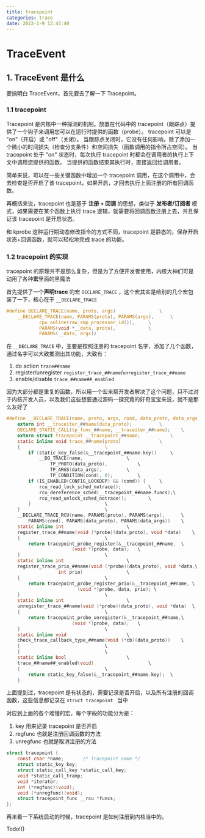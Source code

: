 ```yaml
---
title: tracepoint
categories: trace
date: 2022-1-9 13:47:40
---
```




# TraceEvent





## 1. TraceEvent 是什么



要搞明白 TraceEvent，首先要去了解一下 Tracepoint。



### 1.1 tracepoint 

Tracepoint 是内核中一种探测的机制。放置在代码中的 tracepoint（跟踪点）提供了一个钩子来调用您可以在运行时提供的函数（probe）。 tracepoint 可以是 "on"（开启）或 "off"（关闭）。 当跟踪点关闭时，它没有任何影响，除了添加一个微小的时间损失（检查分支条件）和空间损失（函数调用的指令所占空间）。 当 tracepoint 处于 "on" 状态时，每次执行 tracepoint 时都会在调用者的执行上下文中调用您提供的函数。 当提供的函数结束其执行时，直接返回给调用者。



简单来说，可以在一些关键函数中增加一个 tracepoint 调用，在这个调用中，会去检查是否开启了该 tracepoint，如果开启，才回去执行上面注册的所有回调函数。



再概括来说，tracepoint 也是基于 **注册 + 回调** 的思想，类似于 **发布者/订阅者** 模式，如果需要在某个函数上执行 trace 逻辑，就需要将回调函数注册上去，并且保证该 tracepoint 是开启状态。

和 kprobe 这种运行期动态修改指令的方式不同，tracepoint 是静态的，保存开启状态+回调函数，就可以轻松地完成 trace 的功能。



### 1.2 tracepoint 的实现



tracepoint 的原理并不是那么复杂，但是为了方便开发者使用，内核大神们可是动用了各种**宏**里面的黑魔法



首先提供了一个**声明trace**  的宏 `DECLARE_TRACE` ，这个宏其实是给别的几个宏包装了一下，核心在于 `__DECLARE_TRACE`

```c
#define DECLARE_TRACE(name, proto, args)				\
	__DECLARE_TRACE(name, PARAMS(proto), PARAMS(args),		\
			cpu_online(raw_smp_processor_id()),		\
			PARAMS(void *__data, proto),			\
			PARAMS(__data, args))
```



在 `__DECLARE_TRACE` 中，主要是按照注册的 tracepoint 名字，添加了几个函数，通过名字可以大致推测出其功能，大致有：

1. do action                        `trace##name`
2. register/unregister       `register_trace_##name`/`unregister_trace_##name`
3. enable/disable              `trace_##name##_enabled`



因为大部分都是重复的函数，所以用一个宏来帮开发者解决了这个问题，只不过对于内核开发人员，以及我们这些想要通过源码一探究竟的好奇宝宝来说，就不是那么友好了

```c
#define __DECLARE_TRACE(name, proto, args, cond, data_proto, data_args) \
	extern int __traceiter_##name(data_proto);			\
	DECLARE_STATIC_CALL(tp_func_##name, __traceiter_##name);	\
	extern struct tracepoint __tracepoint_##name;			\
	static inline void trace_##name(proto)				\
	{								\	
		if (static_key_false(&__tracepoint_##name.key))		\
			__DO_TRACE(name,				\
				TP_PROTO(data_proto),			\
				TP_ARGS(data_args),			\
				TP_CONDITION(cond), 0);			\
		if (IS_ENABLED(CONFIG_LOCKDEP) && (cond)) {		\
			rcu_read_lock_sched_notrace();			\
			rcu_dereference_sched(__tracepoint_##name.funcs);\
			rcu_read_unlock_sched_notrace();		\
		}							\
	}								\
	__DECLARE_TRACE_RCU(name, PARAMS(proto), PARAMS(args),		\
		PARAMS(cond), PARAMS(data_proto), PARAMS(data_args))	\
	static inline int						\
	register_trace_##name(void (*probe)(data_proto), void *data)	\
	{								\
		return tracepoint_probe_register(&__tracepoint_##name,	\
						(void *)probe, data);	\
	}								\
	static inline int						\
	register_trace_prio_##name(void (*probe)(data_proto), void *data,\
				   int prio)				\
	{								\
		return tracepoint_probe_register_prio(&__tracepoint_##name, \
					      (void *)probe, data, prio); \
	}								\
	static inline int						\
	unregister_trace_##name(void (*probe)(data_proto), void *data)	\
	{								\
		return tracepoint_probe_unregister(&__tracepoint_##name,\
						(void *)probe, data);	\
	}								\
	static inline void						\
	check_trace_callback_type_##name(void (*cb)(data_proto))	\
	{								\
	}								\
	static inline bool						\
	trace_##name##_enabled(void)					\
	{								\
		return static_key_false(&__tracepoint_##name.key);	\
	}
```



上面提到过，tracepoint 是有状态的，需要记录是否开启，以及所有注册的回调函数，这些信息都记录在 `struct tracepoint ` 当中

对应到上面的各个难懂的宏，每个字段的功能分为是：

1. key 用来记录 tracepoint 是否开启
2. regfunc 也就是注册回调函数的方法
3. unregfunc 也就是取消注册的方法

```c
struct tracepoint {
	const char *name;		/* Tracepoint name */
	struct static_key key;
	struct static_call_key *static_call_key;
	void *static_call_tramp;
	void *iterator;
	int (*regfunc)(void);
	void (*unregfunc)(void);
	struct tracepoint_func __rcu *funcs;
};
```



再来看一下系统启动的时候，tracepoint 是如何注册到内核当中的。



Todo!()

